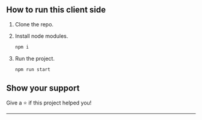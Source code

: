 ## How to run this client side

1. Clone the repo.

2. Install node modules.
    ```sh
    npm i
    ```
3. Run the project.
    ```sh
    npm run start
    ```

## Show your support

Give a ⭐️ if this project helped you!

---
